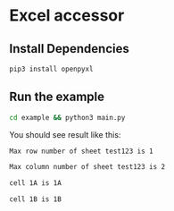 # Excel accessor

## Install Dependencies

```bash
pip3 install openpyxl
```

## Run the example

```bash
cd example && python3 main.py
```

You should see result like this:

```bash
Max row number of sheet test123 is 1

Max column number of sheet test123 is 2

cell 1A is 1A

cell 1B is 1B
```
